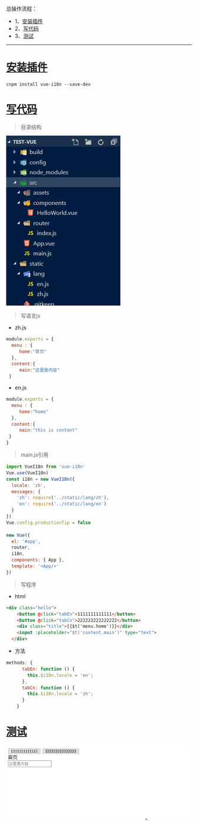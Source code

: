 总操作流程：
- 1、[安装插件](#vue.js-01)
- 2、[写代码](#vue.js-02)
- 3、[测试](#vue.js-03)

***

# <a name="vue.js-01" href="#" >安装插件</a>
```
cnpm install vue-i18n --save-dev
```

# <a name="vue.js-02" href="#" >写代码</a>

>目录结构

![](image/16-1.png)

>写语言js

- zh.js

```js
module.exports = {
  menu : {
     home:"首页"
  },
  content:{
     main:"这里是内容"
 }
```

- en.js

```js
module.exports = {
  menu : {
     home:"home"
  },
  content:{
     main:"this is content"
 }
}
```

>main.js引用

```js
import VueI18n from 'vue-i18n'
Vue.use(VueI18n)
const i18n = new VueI18n({
  locale: 'zh', 
  messages: {
    'zh': require('../static/lang/zh'),
    'en': require('../static/lang/en')
  }
})
Vue.config.productionTip = false

new Vue({
  el: '#app',
  router,
  i18n,
  components: { App },
  template: '<App/>'
})

```

>写程序

- html

```html
<div class="hello">
    <button @click="tabEn">1111111111111</button>
    <button @click="tabCn">222222222222222</button>
    <div class="title">{{$t('menu.home')}}</div>
    <input :placeholder="$t('content.main')" type="text">
  </div>
```

- 方法

```js
methods: {
      tabEn: function () {
        this.$i18n.locale = 'en';
      },
      tabCn: function () {
        this.$i18n.locale = 'zh';
      }
    }
```


# <a name="vue.js-03" href="#" >测试</a>

![](image/16-2.gif)